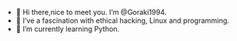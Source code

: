 - 👋 Hi there,nice to meet you. I’m @Goraki1994.
- 👀 I’ve a fascination with ethical hacking, Linux and programming.
- 🌱 I’m currently learning Python.
<!---
Goraki1994/Goraki1994 is a ✨ special ✨ repository because its `README.md` (this file) appears on your GitHub profile.
You can click the Preview link to take a look at your changes.
--->
